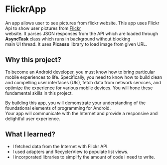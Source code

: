 # FlickrApp
An app allows user to see pictures from flickr website. This app uses Flickr Api to show user pictures from [Flickr](https://www.flickr.com/)<br>
website. It parses JSON responses from the API which are loaded through __AsyncTask__ class which runs in background without blocking <br>
main UI thread. It uses __Picasso__ library to load image from given URL.

## Why this project?
To become an Android developer, you must know how to bring particular mobile experiences to life. Specifically, you need to know how 
to build clean and compelling user interfaces (UIs), fetch data from network services, and optimize the experience for various mobile 
devices. You will hone these fundamental skills in this project.

By building this app, you will demonstrate your understanding of the foundational elements of programming for Android.<br>
Your app will communicate with the Internet and provide a responsive and delightful user experience.

## What I learned?

   - I fetched data from the Internet with Flickr API.
   - I used adapters and RecyclerView to populate list views.
   - I incorporated libraries to simplify the amount of code i need to write.

